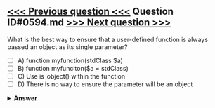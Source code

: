 [<<< Previous question <<<](0593.md)   Question ID#0594.md   [>>> Next question >>>](0595.md)
---

What is the best way to ensure that a user-defined function is always passed an object as its single parameter?

- [ ] A) function myfunction(stdClass $a)
- [ ] B) function myfunciton($a = stdClass)
- [ ] C) Use is_object() within the function
- [ ] D) There is no way to ensure the parameter will be an object

<details><summary><b>Answer</b></summary>
<p>
  Answer: <strong>A</strong>
</p>
</details>
